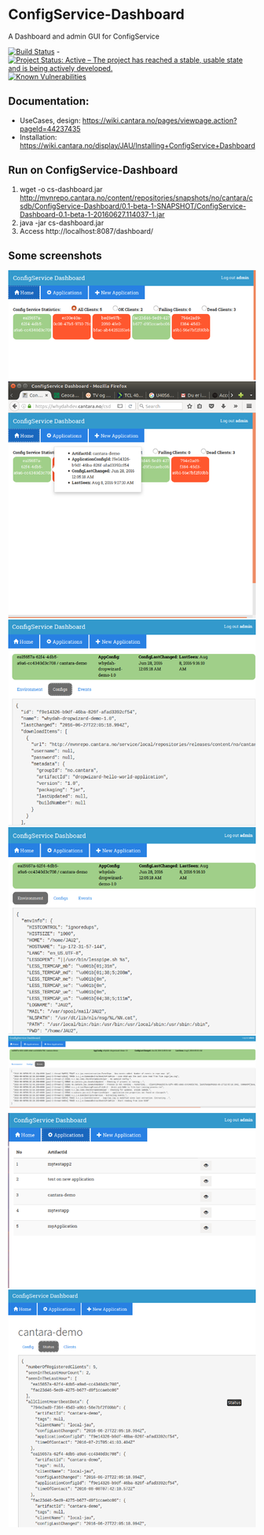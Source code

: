 # ConfigService-Dashboard

A Dashboard and admin GUI for ConfigService

[![Build Status](https://jenkins.quadim.ai/buildStatus/icon?job=ConfigService-Dashboard)](https://jenkins.quadim.ai/view/Build%20Monitor/job/ConfigService-Dashboard/) - [![Project Status: Active – The project has reached a stable, usable state and is being actively developed.](http://www.repostatus.org/badges/latest/active.svg)](http://www.repostatus.org/#active)  [![Known Vulnerabilities](https://snyk.io/test/github/Cantara/ConfigService-Dashboard/badge.svg)](https://snyk.io/test/github/Cantara/ConfigService-Dashboard)

##  Documentation:

* UseCases, design: https://wiki.cantara.no/pages/viewpage.action?pageId=44237435
* Installation:  https://wiki.cantara.no/display/JAU/Installing+ConfigService+Dashboard


## Run on ConfigService-Dashboard

1. wget -o cs-dashboard.jar http://mvnrepo.cantara.no/content/repositories/snapshots/no/cantara/csdb/ConfigService-Dashboard/0.1-beta-1-SNAPSHOT/ConfigService-Dashboard-0.1-beta-1-20160627.114037-1.jar
2. java -jar cs-dashboard.jar
3. Access http://localhost:8087/dashboard/

## Some screenshots

![Clients Overview](https://github.com/Cantara/ConfigService-Dashboard/raw/master/images/CS-clients.png "Clients Overview")
![Clients Overview - Hover](https://github.com/Cantara/ConfigService-Dashboard/raw/master/images/CS-client-hover.png "Clients Overview - Hover")
![Clients Config](https://github.com/Cantara/ConfigService-Dashboard/raw/master/images/CS-config.png "Clients Config")
![Clients Environment](https://github.com/Cantara/ConfigService-Dashboard/raw/master/images/CS-environments.png "Clients Environment")
![Clients Log](https://github.com/Cantara/ConfigService-Dashboard/raw/master/images/CS-logs.png "Clients Log")
![Applications Overview](https://github.com/Cantara/ConfigService-Dashboard/raw/master/images/CS-applications.png "Applications Overview")
![Application Status](https://github.com/Cantara/ConfigService-Dashboard/raw/master/images/CS-application-status.png "Application Status")


